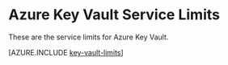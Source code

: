 <properties
   pageTitle="Azure Key Vault Service Limits | Microsoft Azure"
   description="Learn about the service limits for Azure Key Vault."
   documentationCenter="dev-center-name"
   services="key-vault"  
   authors="cabailey"
   manager="mbaldwin"
   editor=""/>

<tags
   ms.service="key-vault"
   ms.devlang="na"
   ms.topic="article"
   ms.tgt_pltfrm="na"
   ms.workload="identity"
   ms.date="09/16/2016"
   ms.author="mbaldwin"/>

# <a name="azure-key-vault-service-limits"></a>Azure Key Vault Service Limits

These are the service limits for Azure Key Vault.

[AZURE.INCLUDE [key-vault-limits](../../includes/key-vault-limits.md)]
